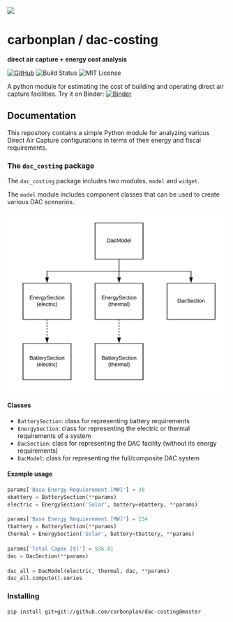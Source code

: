 <img
  src='https://carbonplan-assets.s3.amazonaws.com/monogram/dark-small.png'
  height='48'
/>

# carbonplan / dac-costing

**direct air capture + energy cost analysis**

[![GitHub][github-badge]][github]
![Build Status][]
![MIT License][]

[github]: https://github.com/carbonplan/dac-costing
[github-badge]: https://flat.badgen.net/badge/-/github?icon=github&label
[build status]: https://flat.badgen.net/github/checks/carbonplan/dac-costing
[mit license]: https://flat.badgen.net/badge/license/MIT/blue

A python module for estimating the cost of building and operating direct air capture facilities. Try it on Binder: [![Binder](https://mybinder.org/badge_logo.svg)](https://mybinder.org/v2/gh/carbonplan/dac-costing/master)

## Documentation

This repository contains a simple Python module for analyzing various Direct Air
Capture configurations in terms of their energy and fiscal requirements.

### The `dac_costing` package

The `dac_costing` package includes two modules, `model` and `widget`.

The `model` module includes component classes that can be used to create various DAC scenarios.

![model-diagram](docs/dac-model-diagram.png)

#### Classes

- `BatterySection`: class for representing battery requirements
- `EnergySection`: class for representing the electric or thermal requirements of a system
- `DacSection`: class for representing the DAC facility (without its energy requirements)
- `DacModel`: class for representing the full/composite DAC system

#### Example usage

```python
params['Base Energy Requierement [MW]'] = 38
ebattery = BatterySection(**params)
electric = EnergySection('Solar', battery=ebattery, **params)

params['Base Energy Requierement [MW]'] = 234
tbattery = BatterySection(**params)
thermal = EnergySection('Solar', battery=tbattery, **params)

params['Total Capex [$]'] = 936.01
dac = DacSection(**params)

dac_all = DacModel(electric, thermal, dac, **params)
dac_all.compute().series
```

### Installing

```shell
pip install git+git://github.com/carbonplan/dac-costing@master
```
